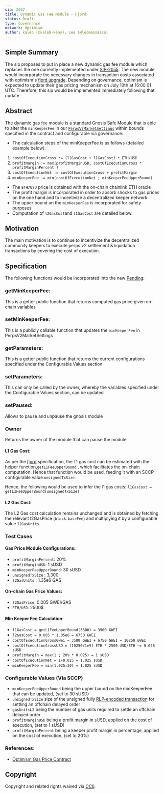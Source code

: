 ```yaml
---
sip: 2057
title: Dynamic Gas Fee Module - Fjord
status: Draft
type: Governance
network: Optimism
author: kaleb (@kaleb-keny), Leo (@leomassazza)
---
```


## Simple Summary

The sip proposes to put in place a new dynamic gas fee module which replaces the one currently implemented under [SIP-2055](https://sips.synthetix.io/sips/sip-2055/). The new module would incorporate the necessary changes in transaction costs associated with optimism's [fjord upgrade](https://docs.optimism.io/builders/notices/fjord-changes). Depending on governance, optimism is expected to update their gas pricing mechanism on July 10th at 16:00:01 UTC. Therefore, this sip would be implemented immediately following that update.

## Abstract

<!--A short (~200 word) description of the proposed change, the abstract should clearly describe the proposed change. This is what *will* be done if the SIP is implemented, not *why* it should be done or *how* it will be done. If the SIP proposes deploying a new contract, write, "we propose to deploy a new contract that will do x".-->

The dynamic gas fee module is a standard [Gnosis Safe Module](https://help.safe.global/en/articles/4934378-what-is-a-module) that is able to alter the `minKeeperFee` in our [`PerpsV2MarketSettings`](https://optimistic.etherscan.io/address/0x649F44CAC3276557D03223Dbf6395Af65b11c11c) within bounds specified in the contract and configurable via governance:
- The calculation steps of the minKeeperFee is as follows (detailed example below):
 1) `costOfExecutionGross := (l2GasCost + l1GasCost) * ETH/USD`
 2) `profitMargin := max(profitMarginUSD; costOfExecutionGross * profitMarginPercent )`
 3) `costOfExecutionNet := costOfExecutionGross + profitMargin`
 4) `minKeeperFee := min(costOfExecutionNet ; minKeeperFeeUpperBound)`
- The `ETH/USD` price is obtained with the on-chain chainlink ETH oracle
- The profit margin is incorporated in order to absorb shocks to gas prices on the one hand and to incentivize a decentralized keeper network
- The  upper bound on the `minKeeperFee` is incorporated for safety purposes
- Computation of `l2GasCost`and `l1GasCost` are detailed below.

## Motivation

The main motivation is to continue to incentivize the decentralized community keepers to execute perps v2 settlement & liquidation transactions by covering the cost of execution.

## Specification

The following functions would be incorporated into the new [Pending]():

### getMinKeeperFee:
This is a getter public function that returns computed gas price given on-chain variables

### setMinKeeperFee:
This is a publicly callable function that updates the `minKeeperFee` in PerpsV2MarketSettings

### getParameters:
This is a getter public function that returns the current configurations specified under the  Configurable Values section

### setParameters:
This can only be called by the owner, whereby the variables specified under the Configurable Values section, can be updated

### setPaused:
Allows to pause and unpause the gnosis module

### Owner
Returns the owner of the module that can pause the module


#### L1 Gas Cost:
As per the [fjord](https://specs.optimism.io/fjord/exec-engine.html#fees) specification, the L1 gas cost can be estimated with the helper function,`getL1FeeUpperBound` , which facilitates the on-chain computation. Hence that function would be used, feeding it with an SCCP configurable value `unsignedTxSize`.

Hence, the following would be used to infer the l1 gas costs:
`l1GasCost = getL1FeeUpperBound(unsignedTxSize)`

#### L2 Gas Cost:
The L2 Gas cost calculation remains unchanged and is obtained by fetching the relevant l2GasPrice (`block.baseFee`) and multiplying it by a configurable value `l2GasUnits`.

### Test Cases

#### Gas Price Module Configurations:
- `profitMarginPercent`: 20%
- `profitMarginUSD`: 1 sUSD
- `minKeeperFeeUpperBound`: 30 sUSD
- `unsignedTxSize` : 3,300
- `l2GasUnits` : 1.35e6 GAS

#### On-chain Gas Price Values:
- `l2GasPrice`: 0.005 GWEI/GAS
- `ETH/USD`: 2500$

#### Min Keeper Fee Calculation:
- `l1GasCost = getL1FeeUpperBound(3300) = 3500 GWEI`
- `l2GasCost = 0.005 * 1.35e6 = 6750 GWEI`
- `costOfExecutionGrossGwei = 3500 GWEI + 6750 GWEI = 10250 GWEI`
- `costOfExecutionGrossUSD = (10250/1e9) ETH * 2500 USD/ETH ~= 0.025 sUSD`
- `profitMargin = max(1 ; 20% * 0.025) = 1 sUSD`
- `costOfExecutionNet = 1+0.025 = 1.025 sUSD`
- `minKeeperFee = min(1.025;30) = 1.025 sUSD`

### Configurable Values (Via SCCP)

- `minKeeperFeeUpperBound` being the upper bound on the minKeeperFee that can be updated, (set to 30 sUSD)
- `unsignedTxSize`  size of the unsigned fully [RLP-encoded transaction](https://sepolia-optimism.etherscan.io/getRawTx?tx=0x6b614d3dd27c66b98f83055108509a8fcdaf9cc2924878345cb49ac3d91e338b) for settling an offchain delayed order
- `gasUnitsL2` being the number of gas units required to settle an offchain delayed order 
- `profitMarginUSD` being a profit margin in sUSD, applied on the cost of execution, (set to 1 sUSD)
- `profitMarginPercent` being a keeper profit margin in percentage, applied on the cost of execution, (set to 20%)

### References:
- [Optimism Gas Price Contract](https://vscode.blockscan.com/optimism-testnet/0xa919894851548179a0750865e7974da599c0fac7)

## Copyright

Copyright and related rights waived via [CC0](https://creativecommons.org/publicdomain/zero/1.0/).

